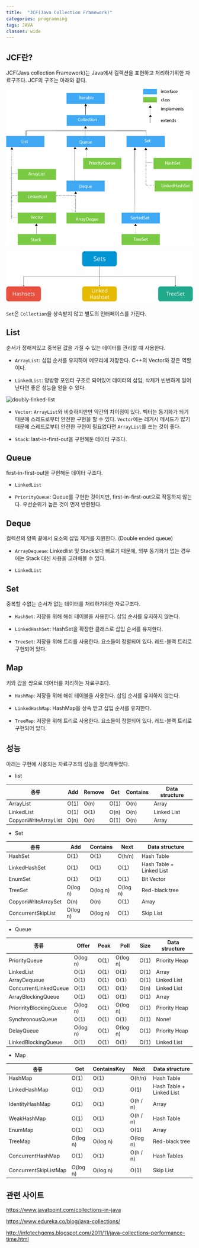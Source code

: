 ```yaml
---
title:  "JCF(Java Collection Framework)"
categories: programming
tags: JAVA
classes: wide
---
```


## JCF란?

JCF(Java collection Framework)는 Java에서 컬렉션을 표현하고 처리하기위한 자료구조다. JCF의 구조는 아래와 같다.

![java-collection-hierarchy](assets/images/java-collection-hierarchy.png)

![types-of-sets](assets/images/types-of-sets.png)

`Set`은 `Collection`을 상속받지 않고 별도의 인터페이스를 가진다.

## List

순서가 정해져있고 중복된 값을 가질 수 있는 데이터를 관리할 떄 사용한다.

- `ArrayList`: 삽입 순서를 유지하여 메모리에 저장한다. C++의 Vector와 같은 역할이다.

- `LinkedList`: 양방향 포인터 구조로 되어있어 데이터의 삽입, 삭제가 빈번하게 일어난다면 좋은 성능을 얻을 수 있다.

![doubly-linked-list](/assets/images/doubly-linked-list)

- `Vector`: `ArrayList`와 비슷하지만만 약간의 차이점이 있다. 벡터는 동기화가 되기때문에 스레드로부터 안전한 구현을 할 수 있다. `Vector`에는 레거시 메서드가 많기 때문에 스레드로부터 안전한 구현이 필요없다면 `ArrayList`를 쓰는 것이 좋다.

- `Stack`: last-in-first-out을 구현해둔 데이터 구조다.

## Queue

first-in-first-out을 구현해둔 데이터 구조다.

- `LinkedList`

- `PriorityQueue`: Queue를 구현한 것이지만, first-in-first-out으로 작동하지 않는다. 우선순위가 높은 것이 먼저 반환된다.

## Deque

컬렉션의 양쪽 끝에서 요소의 삽입 제거를 지원한다. (Double ended queue)

- `ArrayDequeue`: Linkedlist 및 Stack보다 빠르기 때문에, 외부 동기화가 없는 경우에는 Stack 대신 사용을 고려해볼 수 있다.

- `LinkedList`

## Set

중복할 수없는 순서가 없는 데이터를 처리하기위한 자료구조다.

- `HashSet`: 저장을 위해 해쉬 테이블을 사용한다. 삽입 순서를 유지하지 않는다.

- `LinkedHashSet`: HashSet을 확장한 클래스로 삽입 순서를 유지한다.

- `TreeSet`: 저장을 위해 트리를 사용한다. 요소들이 정렬되어 있다. 레드-블랙 트리로 구현되어 있다.

## Map

키와 갑을 쌍으로 데어터를 처리하는 자료구조다.

- `HashMap`: 저장을 위해 해쉬 테이블을 사용한다. 삽입 순서를 유지하지 않는다.

- `LinkedHashMap`: HashMap을 상속 받고 삽입 순서를 유지한다.

- `TreeMap`: 저장을 위해 트리르 사용한다. 요소들이 정렬되어 있다. 레드-블랙 트리로 구현되어 있다.

## 성능

아래는 구현에 사용되는 자료구조의 성능을 정리해두었다.

- list

종류|Add|Remove|Get|Contains|Data structure
---|---|---|---|---|---
ArrayList|O(1)|O(n)|O(1)|O(n)|Array
LinkedList|O(1)|O(1)|O(n)|O(n)|Linked List
CopyonWriteArrayList|O(n)|O(n)|O(1)|O(n)|Array

- Set

종류|Add|Contains|Next|Data structure
---|---|---|---|---
HashSet|O(1)|O(1)|O(h/n)|Hash Table
LinkedHashSet|O(1)|O(1)|O(1)|Hash Table + Linked List
EnumSet|O(1)|O(1)|O(1)|Bit Vector
TreeSet|O(log n)|O(log n)|O(log n)|Red-black tree
CopyonWriteArraySet|O(n)|O(n)|O(1)|Array
ConcurrentSkipList|O(log n)|O(log n)|O(1)|Skip List

- Queue

종류|Offer|Peak|Poll|Size|Data structure
---|---|---|---|---|---
PriorityQueue|O(log n)|O(1)|O(log n)|O(1)|Priority Heap
|LinkedList|O(1)|O(1)|O(1)|O(1)|Array
|ArrayDequeue| O(1)|O(1)|O(1)|O(1)|Linked List
|ConcurrentLinkedQueue| O(1)|O(1)|O(1)|O(n)|Linked List
|ArrayBlockingQueue| O(1)|O(1)|O(1)|O(1)|Array
|PriorirityBlockingQueue|O(log n)|O(1)|O(log n)|O(1)|Priority Heap
|SynchronousQueue|O(1)|O(1)|O(1)|O(1)|None!
|DelayQueue|O(log n)|O(1)|O(log n)|O(1)|Priority Heap
|LinkedBlockingQueue|O(1)|O(1)|O(1)|O(1)|Linked List

- Map

종류|Get|ContainsKey|Next|Data structure
---|---|---|---|---
HashMap|O(1)|O(1)|O(h/n)|Hash Table
|LinkedHashMap|O(1)|O(1)|O(1)|Hash Table + Linked List
|IdentityHashMap|O(1)|O(1)|O(h / n)|Array
|WeakHashMap|O(1)|O(1)|O(h / n)|Hash Table
|EnumMap|O(1)|O(1)|O(1)|Array
|TreeMap|O(log n)|O(log n)|O(log n)|Red-black tree
|ConcurrentHashMap|O(1)|O(1)|O(h / n)|Hash Tables
|ConcurrentSkipListMap|O(log n)|O(log n)|O(1)|Skip List

## 관련 사이트

<https://www.javatpoint.com/collections-in-java>

<https://www.edureka.co/blog/java-collections/>

<http://infotechgems.blogspot.com/2011/11/java-collections-performance-time.html>